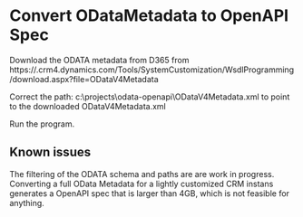 # Convert ODataMetadata to OpenAPI Spec

Download the ODATA metadata from D365 from https://<tenant>.crm4.dynamics.com/Tools/SystemCustomization/WsdlProgramming/download.aspx?file=ODataV4Metadata

Correct the path: c:\projects\odata-openapi\ODataV4Metadata.xml to point to the downloaded ODataV4Metadata.xml 

Run the program. 

## Known issues
The filtering of the ODATA schema and paths are are work in progress. Converting a full OData Metadata for a lightly customized CRM instans generates a OpenAPI spec that is larger than 4GB, which is not feasible for anything. 